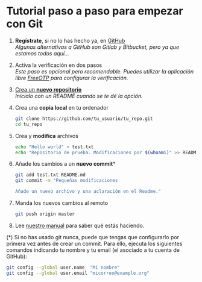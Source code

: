 # Tutorial paso a paso para empezar con Git

1. **Regístrate**, si no lo has hecho ya, en [GitHub](https://github.com/)  
    *Algunas alternativas a GitHub son Gitlab y Bitbucket, pero ya que estamos todos aquí...*

1. Activa la verificación en dos pasos  
    *Este paso es opcional pero recomendable. Puedes utilizar la aplicación libre [FreeOTP](https://fedorahosted.org/freeotp/) para configurar la verificación.*

1. [Crea un **nuevo repositorio**](https://github.com/new)  
    *Inícialo con un README cuando se te dé la opción.*

1. Crea una **copia local** en tu ordenador  
	~~~sh
	git clone https://github.com/tu_usuario/tu_repo.git
	cd tu_repo
	~~~

1. Crea y **modifica** archivos  
    ~~~sh
	echo "Hello world" > test.txt
	echo "Repositorio de prueba. Modificaciones por $(whoami)" >> README.md
	~~~

1. Añade los cambios a un **nuevo commit***  
    ~~~sh
    git add test.txt README.md
    git commit -m "Pequeñas modificaciones

    Añade un nuevo archivo y una aclaración en el Readme."
    ~~~

1. Manda los nuevos cambios al remoto  
    ~~~sh
    git push origin master
    ~~~

1. Lee [nuestro manual](http://tux.ugr.es/dgiim/blog/2014/02/23/manualgit/) para saber qué estás haciendo.

(*) Si no has usado git nunca, puede que tengas que configurarlo por primera vez antes de crear un commit. Para ello, ejecuta los siguientes comandos indicando tu nombre y tu email (el asociado a tu cuenta de GitHub):

~~~sh
git config --global user.name  "Mi nombre"
git config --global user.email "micorreo@example.org"
~~~
